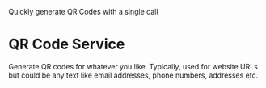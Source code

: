 Quickly generate QR Codes with a single call

# QR Code Service

Generate QR codes for whatever you like. Typically, used for website URLs but could be any text like email addresses, phone numbers, addresses etc.

